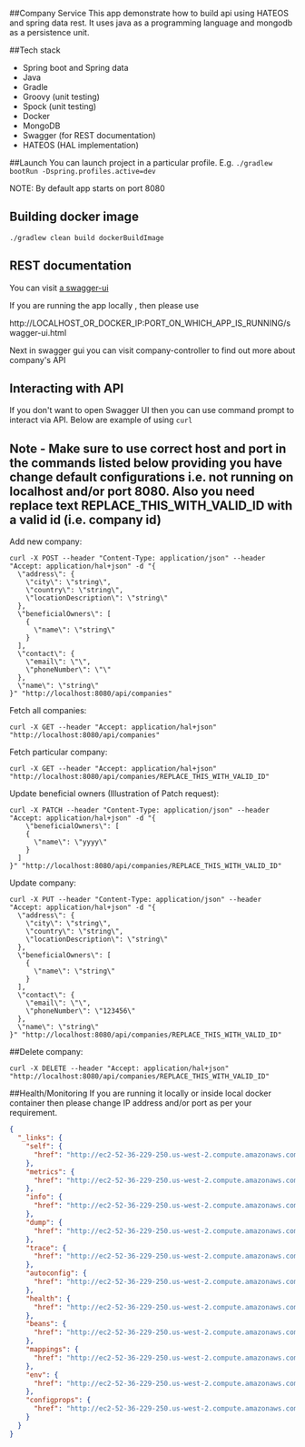 ##Company Service
This app demonstrate how to build api using HATEOS and spring data rest. It uses java as a programming language and mongodb as a persistence unit.

##Tech stack
- Spring boot and Spring data
- Java
- Gradle
- Groovy (unit testing)
- Spock (unit testing)
- Docker
- MongoDB
- Swagger (for REST documentation)
- HATEOS (HAL implementation)

##Launch
You can launch project in a particular profile. E.g.
```./gradlew bootRun -Dspring.profiles.active=dev```

NOTE: By default app starts on port 8080

## Building docker image
```./gradlew clean build dockerBuildImage```

## REST documentation
You can visit [a swagger-ui](http://ec2-52-36-37-125.us-west-2.compute.amazonaws.com:8888/swagger-ui/)

If you are running the app locally , then please use

http://LOCALHOST_OR_DOCKER_IP:PORT_ON_WHICH_APP_IS_RUNNING/swagger-ui.html

Next in swagger gui you can visit company-controller to find out more about company's API

## Interacting with API
If you don't want to open Swagger UI then you can use command prompt to interact via API. Below are example of using ```curl```
## Note - Make sure to use correct host and port in the commands listed below providing you have change default configurations i.e. not running on localhost and/or port 8080. Also you need replace text REPLACE_THIS_WITH_VALID_ID with a valid id (i.e. company id) 
Add new company:
```
curl -X POST --header "Content-Type: application/json" --header "Accept: application/hal+json" -d "{
  \"address\": {
    \"city\": \"string\",
    \"country\": \"string\",
    \"locationDescription\": \"string\"
  },
  \"beneficialOwners\": [
    {
      \"name\": \"string\"
    }
  ],
  \"contact\": {
    \"email\": \"\",
    \"phoneNumber\": \"\"
  },
  \"name\": \"string\"
}" "http://localhost:8080/api/companies"
```

Fetch all companies:
```
curl -X GET --header "Accept: application/hal+json" "http://localhost:8080/api/companies"
```

Fetch particular company:
```
curl -X GET --header "Accept: application/hal+json" "http://localhost:8080/api/companies/REPLACE_THIS_WITH_VALID_ID"
```

Update beneficial owners (Illustration of Patch request):
```
curl -X PATCH --header "Content-Type: application/json" --header "Accept: application/hal+json" -d "{
    \"beneficialOwners\": [
    {
      \"name\": \"yyyy\"
    }
  ]
}" "http://localhost:8080/api/companies/REPLACE_THIS_WITH_VALID_ID"
```

Update company:
```
curl -X PUT --header "Content-Type: application/json" --header "Accept: application/hal+json" -d "{
  \"address\": {
    \"city\": \"string\",
    \"country\": \"string\",
    \"locationDescription\": \"string\"
  },
  \"beneficialOwners\": [
    {
      \"name\": \"string\"
    }
  ],
  \"contact\": {
    \"email\": \"\",
    \"phoneNumber\": \"123456\"
  },
  \"name\": \"string\"
}" "http://localhost:8080/api/companies/REPLACE_THIS_WITH_VALID_ID"
```

##Delete company:
```
curl -X DELETE --header "Accept: application/hal+json" "http://localhost:8080/api/companies/REPLACE_THIS_WITH_VALID_ID"
```

##Health/Monitoring
If you are running it locally or inside local docker container then please change IP address and/or port as per your requirement.
```json
{
  "_links": {
    "self": {
      "href": "http://ec2-52-36-229-250.us-west-2.compute.amazonaws.com/actuator"
    },
    "metrics": {
      "href": "http://ec2-52-36-229-250.us-west-2.compute.amazonaws.com/metrics"
    },
    "info": {
      "href": "http://ec2-52-36-229-250.us-west-2.compute.amazonaws.com/info"
    },
    "dump": {
      "href": "http://ec2-52-36-229-250.us-west-2.compute.amazonaws.com/dump"
    },
    "trace": {
      "href": "http://ec2-52-36-229-250.us-west-2.compute.amazonaws.com/trace"
    },
    "autoconfig": {
      "href": "http://ec2-52-36-229-250.us-west-2.compute.amazonaws.com/autoconfig"
    },
    "health": {
      "href": "http://ec2-52-36-229-250.us-west-2.compute.amazonaws.com/health"
    },
    "beans": {
      "href": "http://ec2-52-36-229-250.us-west-2.compute.amazonaws.com/beans"
    },
    "mappings": {
      "href": "http://ec2-52-36-229-250.us-west-2.compute.amazonaws.com/mappings"
    },
    "env": {
      "href": "http://ec2-52-36-229-250.us-west-2.compute.amazonaws.com/env"
    },
    "configprops": {
      "href": "http://ec2-52-36-229-250.us-west-2.compute.amazonaws.com/configprops"
    }
  }
}
```
